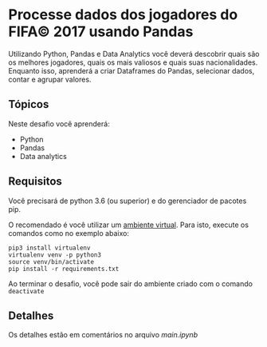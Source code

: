 # Processe dados dos jogadores do FIFA© 2017 usando Pandas

Utilizando Python, Pandas e Data Analytics você deverá descobrir quais são os melhores jogadores, quais os mais valiosos e quais suas nacionalidades. Enquanto isso, aprenderá a criar Dataframes do Pandas, selecionar dados, contar e agrupar valores.

## Tópicos

Neste desafio você aprenderá:

- Python
- Pandas
- Data analytics

## Requisitos

Você precisará de python 3.6 (ou superior) e do gerenciador de pacotes pip.

O recomendado é você utilizar um [ambiente virtual](https://pythonacademy.com.br/blog/python-e-virtualenv-como-programar-em-ambientes-virtuais). Para isto, execute os comandos como no exemplo abaixo:

    pip3 install virtualenv
    virtualenv venv -p python3
    source venv/bin/activate 
    pip install -r requirements.txt

Ao terminar o desafio, você pode sair do ambiente criado com o comando `deactivate`

## Detalhes

Os detalhes estão em comentários no arquivo _main.ipynb_

